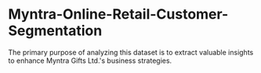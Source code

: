 # Myntra-Online-Retail-Customer-Segmentation
The primary purpose of analyzing this dataset is to extract valuable insights to enhance Myntra Gifts Ltd.'s business strategies.
